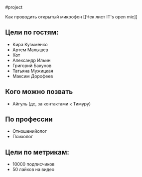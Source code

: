 #project

Как проводить открытый микрофон
[[Чек лист IT's open mic]]
## Цели по гостям:
- Кира Кузьменко
- Артем Малышев
- Кот
- Александр Ильин
- Григорий Бакунов
- Татьяна Мужицкая
- Максим Дорофеев
  
## Кого можно позвать 
- Айгуль (дс, за контактами к Тимуру)

## По профессии
- Отношенийолог
- Психолог

## Цели по метрикам:
- 10000 подписчиков
- 50 лайков на видео



